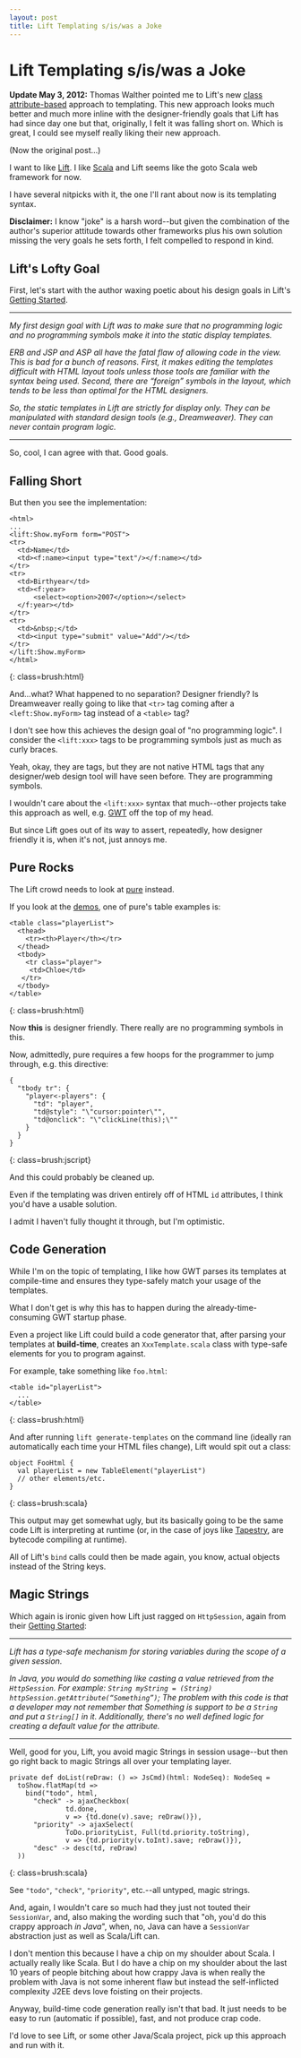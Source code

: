 ```yaml
---
layout: post
title: Lift Templating s/is/was a Joke
---
```


Lift Templating s/is/was a Joke
===============================

**Update May 3, 2012:** Thomas Walther pointed me to Lift's new [class attribute-based](http://seventhings.liftweb.net/templates) approach to templating. This new approach looks much better and much more inline with the designer-friendly goals that Lift has had since day one but that, originally, I felt it was falling short on. Which is great, I could see myself really liking their new approach.

(Now the original post...)

I want to like [Lift](http://liftweb.net). I like [Scala](http://scala-lang.org) and Lift seems like the goto Scala web framework for now.

I have several nitpicks with it, the one I'll rant about now is its templating syntax.

**Disclaimer:** I know "joke" is a harsh word--but given the combination of the author's superior attitude towards other frameworks plus his own solution missing the very goals he sets forth, I felt compelled to respond in kind.

Lift's Lofty Goal
-----------------

First, let's start with the author waxing poetic about his design goals in Lift's [Getting Started](http://liftweb.net/docs/getting_started/mod_master.html).

---

*My first design goal with Lift was to make sure that no programming logic and no programming symbols make it into the static display templates.*

*ERB and JSP and ASP all have the fatal flaw of allowing code in the view. This is bad for a bunch of reasons. First, it makes editing the templates difficult with HTML layout tools unless those tools are familiar with the syntax being used. Second, there are “foreign” symbols in the layout, which tends to be less than optimal for the HTML designers.*

*So, the static templates in Lift are strictly for display only. They can be manipulated with standard design tools (e.g., Dreamweaver). They can never contain program logic.*

---

So, cool, I can agree with that. Good goals.

Falling Short
-------------

But then you see the implementation:

    <html> 
    ... 
    <lift:Show.myForm form="POST"> 
    <tr> 
      <td>Name</td> 
      <td><f:name><input type="text"/></f:name></td> 
    </tr> 
    <tr> 
      <td>Birthyear</td> 
      <td><f:year> 
          <select><option>2007</option></select> 
      </f:year></td> 
    </tr> 
    <tr> 
      <td>&nbsp;</td> 
      <td><input type="submit" value="Add"/></td> 
    </tr> 
    </lift:Show.myForm> 
    </html>
{: class=brush:html}

And...what? What happened to no separation? Designer friendly? Is Dreamweaver really going to like that `<tr>` tag coming after a `<left:Show.myForm>` tag instead of a `<table>` tag?

I don't see how this achieves the design goal of "no programming logic". I consider the `<lift:xxx>` tags to be programming symbols just as much as curly braces.

Yeah, okay, they are tags, but they are not native HTML tags that any designer/web design tool will have seen before. They are programming symbols.

I wouldn't care about the `<lift:xxx>` syntax that much--other projects take this approach as well, e.g. [GWT](http://code.google.com/webtoolkit/) off the top of my head.

But since Lift goes out of its way to assert, repeatedly, how designer friendly it is, when it's not, just annoys me.

Pure Rocks
----------

The Lift crowd needs to look at [pure](http://beebole.com/pure/) instead.

If you look at the [demos](http://beebole.com/pure/demos/), one of pure's table examples is:

    <table class="playerList">
      <thead>
        <tr><th>Player</th></tr>
      </thead>
      <tbody>
        <tr class="player">
         <td>Chloe</td>
       </tr>
      </tbody>
    </table>
{: class=brush:html}

Now **this** is designer friendly. There really are no programming symbols in this.

Now, admittedly, pure requires a few hoops for the programmer to jump through, e.g. this directive:

    {
      "tbody tr": {
        "player<-players": {
          "td": "player",
          "td@style": "\"cursor:pointer\"",
          "td@onclick": "\"clickLine(this);\""
        }
      }
    }
{: class=brush:jscript}

And this could probably be cleaned up.

Even if the templating was driven entirely off of HTML `id` attributes, I think you'd have a usable solution.

I admit I haven't fully thought it through, but I'm optimistic.

Code Generation
---------------

While I'm on the topic of templating, I like how GWT parses its templates at compile-time and ensures they type-safely match your usage of the templates.

What I don't get is why this has to happen during the already-time-consuming GWT startup phase.

Even a project like Lift could build a code generator that, after parsing your templates at **build-time**, creates an `XxxTemplate.scala` class with type-safe elements for you to program against.

For example, take something like `foo.html`:

    <table id="playerList">
      ...
    </table>
{: class=brush:html}

And after running `lift generate-templates` on the command line (ideally ran automatically each time your HTML files change), Lift would spit out a class:

    object FooHtml {
      val playerList = new TableElement("playerList")
      // other elements/etc.
    }
{: class=brush:scala}

This output may get somewhat ugly, but its basically going to be the same code Lift is interpreting at runtime (or, in the case of joys like [Tapestry](http://tapestry.apache.org/), are bytecode compiling at runtime).

All of Lift's `bind` calls could then be made again, you know, actual objects instead of the String keys.

Magic Strings
-------------

Which again is ironic given how Lift just ragged on `HttpSession`, again from their [Getting Started](http://liftweb.net/docs/getting_started/mod_master.html):

---

*Lift has a type-safe mechanism for storing variables during the scope of a given session.*

*In Java, you would do something like casting a value retrieved from the `HttpSession`. For example: `String myString = (String) httpSession.getAttribute(“Something”)`; The problem with this code is that a developer may not remember that Something is support to be a `String` and put a `String[]` in it. Additionally, there's no well defined logic for creating a default value for the attribute.*

---

Well, good for you, Lift, you avoid magic Strings in session usage--but then go right back to magic Strings all over your templating layer.

    private def doList(reDraw: () => JsCmd)(html: NodeSeq): NodeSeq = 
      toShow.flatMap(td => 
        bind("todo", html, 
          "check" -> ajaxCheckbox(
                  td.done, 
                  v => {td.done(v).save; reDraw()}), 
          "priority" -> ajaxSelect(
                  ToDo.priorityList, Full(td.priority.toString), 
                  v => {td.priority(v.toInt).save; reDraw()}), 
          "desc" -> desc(td, reDraw) 
      ))
{: class=brush:scala}

See `"todo"`, `"check"`, `"priority"`, etc.--all untyped, magic strings.

And, again, I wouldn't care so much had they just not touted their `SessionVar`, and, also making the wording such that "oh, you'd do this crappy approach *in Java*", when, no, Java can have a `SessionVar` abstraction just as well as Scala/Lift can.

I don't mention this because I have a chip on my shoulder about Scala. I actually really like Scala. But I do have a chip on my shoulder about the last 10 years of people bitching about how crappy Java is when really the problem with Java is not some inherent flaw but instead the self-inflicted complexity J2EE devs love foisting on their projects.

Anyway, build-time code generation really isn't that bad. It just needs to be easy to run (automatic if possible), fast, and not produce crap code.

I'd love to see Lift, or some other Java/Scala project, pick up this approach and run with it.


